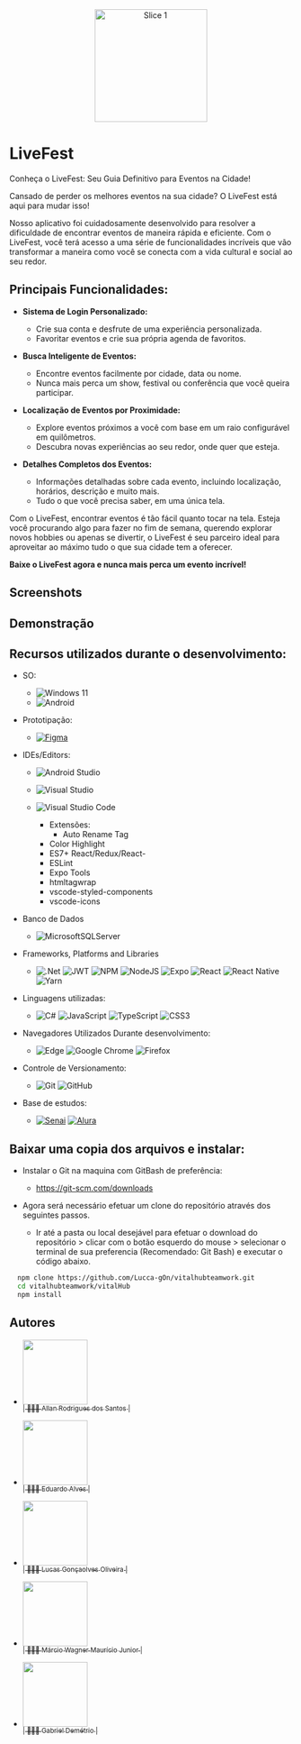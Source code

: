 <div align="center">
  <img src="https://github.com/AllanR1991/LiveFestApp/assets/22855740/22424d61-f6e1-4902-aeb4-d4d52beb91fa" alt="Slice 1" height="200"/>
</div>




# LiveFest

Conheça o LiveFest: Seu Guia Definitivo para Eventos na Cidade!

Cansado de perder os melhores eventos na sua cidade? O LiveFest está aqui para mudar isso!


Nosso aplicativo foi cuidadosamente desenvolvido para resolver a dificuldade de encontrar eventos de maneira rápida e eficiente. Com o LiveFest, você terá acesso a uma série de funcionalidades incríveis que vão transformar a maneira como você se conecta com a vida cultural e social ao seu redor.

## Principais Funcionalidades:

- **Sistema de Login Personalizado:**
  - Crie sua conta e desfrute de uma experiência personalizada.
  - Favoritar eventos e crie sua própria agenda de favoritos.

- **Busca Inteligente de Eventos:**
  - Encontre eventos facilmente por cidade, data ou nome.
  - Nunca mais perca um show, festival ou conferência que você queira participar.

- **Localização de Eventos por Proximidade:**
  - Explore eventos próximos a você com base em um raio configurável em quilômetros.
  - Descubra novas experiências ao seu redor, onde quer que esteja.

- **Detalhes Completos dos Eventos:**
  - Informações detalhadas sobre cada evento, incluindo localização, horários, descrição e muito mais.
  - Tudo o que você precisa saber, em uma única tela.

Com o LiveFest, encontrar eventos é tão fácil quanto tocar na tela. Esteja você procurando algo para fazer no fim de semana, querendo explorar novos hobbies ou apenas se divertir, o LiveFest é seu parceiro ideal para aproveitar ao máximo tudo o que sua cidade tem a oferecer.

**Baixe o LiveFest agora e nunca mais perca um evento incrível!**


## Screenshots



## Demonstração



## Recursos utilizados durante o desenvolvimento:

-	SO:
	-	![Windows 11](https://img.shields.io/badge/Windows%2011-%230079d5.svg?style=for-the-badge&logo=Windows%2011&logoColor=white)
	-	![Android](https://img.shields.io/badge/Android-3DDC84?style=for-the-badge&logo=android&logoColor=white)

-	Prototipação:
	-	[![Figma](https://img.shields.io/badge/figma-%23F24E1E.svg?style=for-the-badge&logo=figma&logoColor=white)](https://www.figma.com/design/e3ZVLtySXRLHz0EUPnWm3x/VitalHub-(Alunos)-(Copy)?node-id=0-1&t=2vPrgYVQIYrT0EBz-0)

-  IDEs/Editors:
   -  ![Android Studio](https://img.shields.io/badge/android%20studio-346ac1?style=for-the-badge&logo=android%20studio&logoColor=white)
   -  ![Visual Studio](https://img.shields.io/badge/Visual%20Studio-5C2D91.svg?style=for-the-badge&logo=visual-studio&logoColor=white)
   -  ![Visual Studio Code](https://img.shields.io/badge/Visual%20Studio%20Code-0078d7.svg?style=for-the-badge&logo=visual-studio-code&logoColor=white)
  
     	-	Extensões:
    		-	Auto Rename Tag
        - Color Highlight
        - ES7+ React/Redux/React-
        - ESLint
        - Expo Tools
        - htmltagwrap
        - vscode-styled-components
        - vscode-icons

- Banco de Dados
  -  ![MicrosoftSQLServer](https://img.shields.io/badge/Microsoft%20SQL%20Server-CC2927?style=for-the-badge&logo=microsoft%20sql%20server&logoColor=white)

-  Frameworks, Platforms and Libraries
   -  ![.Net](https://img.shields.io/badge/.NET-5C2D91?style=for-the-badge&logo=.net&logoColor=white) ![JWT](https://img.shields.io/badge/JWT-black?style=for-the-badge&logo=JSON%20web%20tokens) ![NPM](https://img.shields.io/badge/NPM-%23CB3837.svg?style=for-the-badge&logo=npm&logoColor=white) ![NodeJS](https://img.shields.io/badge/node.js-6DA55F?style=for-the-badge&logo=node.js&logoColor=white) ![Expo](https://img.shields.io/badge/expo-1C1E24?style=for-the-badge&logo=expo&logoColor=#D04A37) ![React](https://img.shields.io/badge/react-%2320232a.svg?style=for-the-badge&logo=react&logoColor=%2361DAFB) ![React Native](https://img.shields.io/badge/react_native-%2320232a.svg?style=for-the-badge&logo=react&logoColor=%2361DAFB) ![Yarn](https://img.shields.io/badge/yarn-%232C8EBB.svg?style=for-the-badge&logo=yarn&logoColor=white)
-	Linguagens utilizadas:
	-	![C#](https://img.shields.io/badge/c%23-%23239120.svg?style=for-the-badge&logo=csharp&logoColor=white) 	![JavaScript](https://img.shields.io/badge/javascript-%23323330.svg?style=for-the-badge&logo=javascript&logoColor=%23F7DF1E) ![TypeScript](https://img.shields.io/badge/typescript-%23007ACC.svg?style=for-the-badge&logo=typescript&logoColor=white) ![CSS3](https://img.shields.io/badge/css3-%231572B6.svg?style=for-the-badge&logo=css3&logoColor=white)

-	Navegadores Utilizados Durante desenvolvimento:
	-	![Edge](https://img.shields.io/badge/Edge-0078D7?style=for-the-badge&logo=Microsoft-edge&logoColor=white)	![Google Chrome](https://img.shields.io/badge/Google%20Chrome-4285F4?style=for-the-badge&logo=GoogleChrome&logoColor=white)	![Firefox](https://img.shields.io/badge/Firefox-FF7139?style=for-the-badge&logo=Firefox-Browser&logoColor=white) 

-	Controle de Versionamento:
	-	![Git](https://img.shields.io/badge/git-%23F05033.svg?style=for-the-badge&logo=git&logoColor=white)	![GitHub](https://img.shields.io/badge/github-%23121011.svg?style=for-the-badge&logo=github&logoColor=white)

-	Base de estudos:
	-	[![Senai]( https://img.shields.io/badge/Senai-Infromatica-red)](https://informatica.sp.senai.br/)	[![Alura]( https://img.shields.io/badge/-Alura-blue)](https://www.alura.com.br/)

## Baixar uma copia dos arquivos e instalar:

-	Instalar o Git na maquina com GitBash de preferência:
	-	https://git-scm.com/downloads

-	Agora será necessário efetuar um clone do repositório através dos seguintes passos.
	-	Ir até a pasta ou local desejável para efetuar o download do repositório > clicar com o botão esquerdo do mouse > selecionar o terminal de sua preferencia (Recomendado: Git Bash) e executar o código abaixo.
```bash
  npm clone https://github.com/Lucca-gOn/vitalhubteamwork.git
  cd vitalhubteamwork/vitalHub
  npm install
```

    
## Autores

- [<img src="https://github.com/Lucca-gOn/vitalhubteamwork/assets/22855740/fe3ac17c-18c6-4b2e-9490-176b9099db5b" width=115><br><sub>| 🙋🏼‍♂️ Allan Rodrigues dos Santos |</sub>](https://github.com/AllanR1991) 

- [<img src="https://avatars.githubusercontent.com/u/106753653?v=4" width=115><br><sub>| 🙋🏼‍♂️ 	Eduardo Alves |</sub>](https://github.com/edualvesgt)

- [<img src="https://avatars.githubusercontent.com/u/106611476?v=4" width=115><br><sub>| 🙋🏼‍♂️ Lucas Gonçaolves Oliveira |</sub>](https://github.com/lrlacerda)
 
- [<img src="https://avatars.githubusercontent.com/u/84160431?v=4" width=115><br><sub>| 🙋🏼‍♂️ Márcio Wagner Maurício Junior |</sub>](https://github.com/mwmjunior)

- [<img src="https://avatars.githubusercontent.com/u/125273594?v=4" width=115><br><sub>| 🙋🏼‍♂️ Gabriel Demétrio |</sub>](https://github.com/GabrDeme)
























